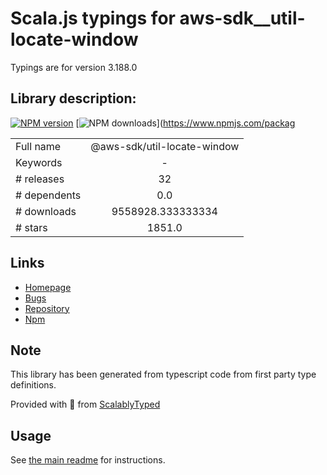 
# Scala.js typings for aws-sdk__util-locate-window

Typings are for version 3.188.0

## Library description:
[![NPM version](https://img.shields.io/npm/v/@aws-sdk/util-locate-window/latest.svg)](https://www.npmjs.com/package/@aws-sdk/util-locate-window) [![NPM downloads](https://img.shields.io/npm/dm/@aws-sdk/util-locate-window.svg)](https://www.npmjs.com/packag

|                    |                 |
| ------------------ | :-------------: |
| Full name          | @aws-sdk/util-locate-window |
| Keywords           | - |
| # releases         | 32 |
| # dependents       | 0.0 |
| # downloads        | 9558928.333333334 |
| # stars            | 1851.0 |

## Links
- [Homepage](https://github.com/aws/aws-sdk-js-v3/tree/main/packages/util-locate-window)
- [Bugs](https://github.com/aws/aws-sdk-js-v3/issues)
- [Repository](https://github.com/aws/aws-sdk-js-v3)
- [Npm](https://www.npmjs.com/package/%40aws-sdk%2Futil-locate-window)
    


## Note
This library has been generated from typescript code from first party type definitions.

Provided with :purple_heart: from [ScalablyTyped](https://github.com/oyvindberg/ScalablyTyped)

## Usage
See [the main readme](../../readme.md) for instructions.


